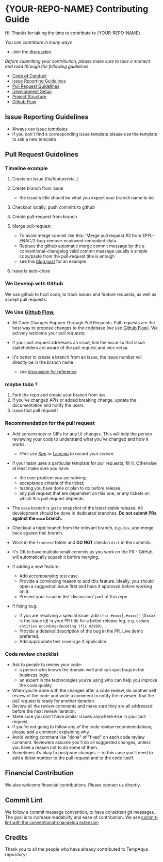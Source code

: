 # {YOUR-REPO-NAME} Contributing Guide

Hi! Thanks for taking the time to contribute to {YOUR-REPO-NAME}.

_You can contribute in many ways_

- Join the [discussion](https://github.com/TempAqua/TempAqua_App/discussions)

_Before submitting your contribution, please make sure to take a moment and read through the following guidelines_

- [Code of Conduct](https://github.com/TempAqua/TempAqua_App/blob/main/CODE_OF_CONDUCT.md)
- [Issue Reporting Guidelines](#issue-reporting-guidelines)
- [Pull Request Guidelines](#pull-request-guidelines)
- [Development Setup](#development-setup)
- [Project Structure](#project-structure)
- [Github Flow](#github-flow)

## Issue Reporting Guidelines

- Always use [ issue templates ](https://github.com/TempAqua/TempAqua_App/issues/new/choose)
- If you don't find a corresponding issue template please use the template to ask a new template

## Pull Request Guidelines

### Timeline example

1. Create an issue (fix/feature/etc..)
2. Create branch from issue
   - the issue's title should be what you expect your branch name to be
3. Checkout locally, push commits to github
4. Create pull-request from branch
5. Merge pull-request

   - To avoid merge commit like this:
     'Merge pull request #3 from EPFL-ENAC/2-bug-remove-ecoinvent-embodied-data
   - Replace the github automatic merge commit message by the a conventional-changelog valid commit message usually a simple copy/paste from the pull-request title is enough
   - see this [blog post](https://mokacoding.com/blog/better-merging-for-github-pull-requests/) for an example

6. Issue is auto-close

### We Develop with Github

We use github to host code, to track issues and feature requests, as well as accept pull requests.

### We Use [Github Flow](https://docs.github.com/en/get-started/quickstart/github-flow),

- All Code Changes Happen Through Pull Requests.
  Pull requests are the best way to propose changes to the codebase (we use [Github Flow](https://docs.github.com/en/get-started/quickstart/github-flow)). We actively welcome your pull requests:

- If your pull request addresses an issue, link the issue so that issue stakeholders are aware of the pull request and vice versa.

- It's better to create a branch from an issue, the issue number will directly be in the branch name
  - see [discussion for reference](https://github.com/github-community/community/discussions/12290)


### maybe todo ?

1. Fork the repo and create your branch from `dev`.
2. If you've changed APIs or added breaking change, update the documentation and notify the users.
3. Issue that pull request!

### Recommendation for the pull request

- Add screenshots or GIFs for any UI changes. This will help the person reviewing your code to understand what you’ve changed and how it works.
  - _Hint: use [Kap](https://getkap.co/) or [Licecap](https://www.cockos.com/licecap/) to record your screen._
- If your team uses a particular template for pull requests, fill it. Otherwise at least make sure you have:

  - the user problem you are solving;
  - acceptance criteria of the ticket;
  - testing you have done or plan to do before release;
  - any pull request that are dependent on this one, or any tickets on which this pull request depends.

- The `main` branch is just a snapshot of the latest stable release. All development should be done in dedicated branches. **Do not submit PRs against the `main` branch.**

- Checkout a topic branch from the relevant branch, e.g. `dev`, and merge back against that branch.

- Work in the `frontend` folder and **DO NOT** checkin `dist` in the commits.

- It's OK to have multiple small commits as you work on the PR - GitHub will automatically squash it before merging.

- If adding a new feature:

  - Add accompanying test case.
  - Provide a convincing reason to add this feature. Ideally, you should open a suggestion issue first and have it approved before working on it.
  - Present your issue in the 'discussion' part of this repo

- If fixing bug:
  - If you are resolving a special issue, add `(fix #xxxx[,#xxxx])` (#xxxx is the issue id) in your PR title for a better release log, e.g. `update entities encoding/decoding (fix #3899)`.
  - Provide a detailed description of the bug in the PR. Live demo preferred.
  - Add appropriate test coverage if applicable.

### Code review checklist

- Ask to people to review your code:
  - a person who knows the domain well and can spot bugs in the business logic;
  - an expert in the technologies you’re using who can help you improve the code quality.
- When you’re done with the changes after a code review, do another self review of the code and write a comment to notify the reviewer, that the pull request is ready for another iteration.
- Review all the review comments and make sure they are all addressed before the next review iteration.
- Make sure you don’t have similar issues anywhere else in your pull request.
- If you’re not going to follow any of the code review recommendations, please add a comment explaining why.
- Avoid writing comment like "done" of "fixed" on each code review comment. Reviewers assume you’ll do all suggested changes, unless you have a reason not to do some of them.
- Sometimes it’s okay to postpone changes — in this case you’ll need to add a ticket number to the pull request and to the code itself.


## Financial Contribution

We also welcome financial contributions. Please contact us directly.

## Commit Lint

We follow a commit message convention, to have consistent git messages. The goal is to increase readability and ease of contribution. We use [commit-lint with the conventional-changelog extension](https://github.com/conventional-changelog/commitlint)

## Credits

Thank you to all the people who have already contributed to TempAqua repository!
